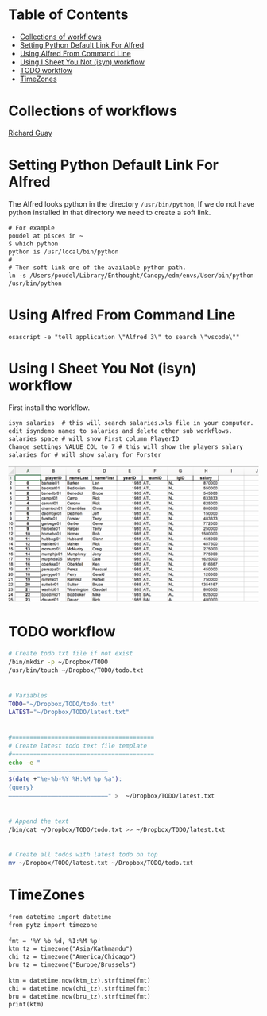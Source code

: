 Table of Contents
=================
   * [Collections of workflows](#collections-of-workflows)
   * [Setting Python Default Link For Alfred](#setting-python-default-link-for-alfred)
   * [Using Alfred From Command Line](#using-alfred-from-command-line)
   * [Using I Sheet You Not (isyn) workflow](#using-i-sheet-you-not-isyn-workflow)
   * [TODO workflow](#todo-workflow)
   * [TimeZones](#timezones)


# Collections of workflows
[Richard Guay](https://github.com/raguay/MyAlfred)



# Setting Python Default Link For Alfred
The Alfred looks python in the directory `/usr/bin/python`, If we do not have python installed in that directory we need to create
a soft link.

```
# For example
poudel at pisces in ~
$ which python
python is /usr/local/bin/python
#
# Then soft link one of the available python path.
ln -s /Users/poudel/Library/Enthought/Canopy/edm/envs/User/bin/python /usr/bin/python
```

# Using Alfred From Command Line
```
osascript -e "tell application \"Alfred 3\" to search \"vscode\""
```

# Using I Sheet You Not (isyn) workflow
First install the workflow.
```
isyn salaries  # this will search salaries.xls file in your computer.
edit isyndemo names to salaries and delete other sub workflows.
salaries space # will show First column PlayerID
Change settings VALUE_COL to 7 # this will show the players salary
salaries for # will show salary for Forster
```
![](data/salaries.png)

# TODO workflow
```bash
# Create todo.txt file if not exist
/bin/mkdir -p ~/Dropbox/TODO
/usr/bin/touch ~/Dropbox/TODO/todo.txt


# Variables
TODO="~/Dropbox/TODO/todo.txt"      
LATEST="~/Dropbox/TODO/latest.txt"


#========================================
# Create latest todo text file template
#========================================
echo -e "
————————————————————————————
$(date +"%e-%b-%Y %H:%M %p %a"):
{query}
————————————————————————————" >  ~/Dropbox/TODO/latest.txt


# Append the text
/bin/cat ~/Dropbox/TODO/todo.txt >> ~/Dropbox/TODO/latest.txt


# Create all todos with latest todo on top
mv ~/Dropbox/TODO/latest.txt ~/Dropbox/TODO/todo.txt
```

# TimeZones
```
from datetime import datetime
from pytz import timezone

fmt = '%Y %b %d, %I:%M %p'
ktm_tz = timezone("Asia/Kathmandu")
chi_tz = timezone("America/Chicago")
bru_tz = timezone("Europe/Brussels")

ktm = datetime.now(ktm_tz).strftime(fmt)
chi = datetime.now(chi_tz).strftime(fmt)
bru = datetime.now(bru_tz).strftime(fmt)
print(ktm)
```
